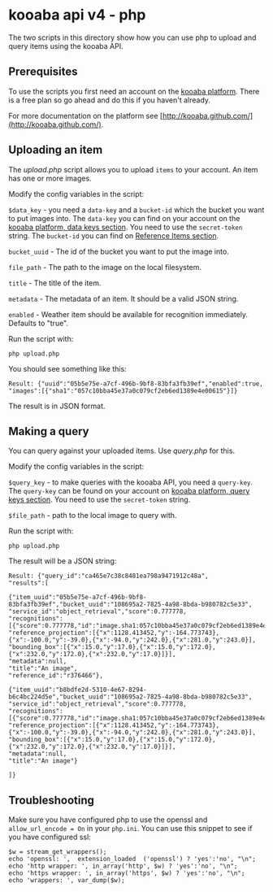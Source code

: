 # kooaba api v4 - php

The two scripts in this directory show how you can use php to upload and query items using the kooaba API.

## Prerequisites

To use the scripts you first need an account on the [kooaba platform](https://platform.kooaba.com/). There is a free plan so go ahead and do this if you haven't already.

For more documentation on the platform see [http://kooaba.github.com/](http://kooaba.github.com/).

## Uploading an item

The _upload.php_ script allows you to upload `items` to your account. An item has one or more images.

Modify the config variables in the script:

   `$data_key` - you need a `data-key` and a `bucket-id` which the bucket you want to put images into. The `data-key` you can find on your account on the [kooaba platform, data keys section](https://platform.kooaba.com/datakeys/). You need to use the `secret-token` string. The `bucket-id` you can find on [Reference Items section](https://platform.kooaba.com/items/).

   `bucket_uuid` - The id of the bucket you want to put the image into.

   `file_path` - The path to the image on the local filesystem.

   `title` - The title of the item.

   `metadata` - The metadata of an item. It should be a valid JSON string.

   `enabled` - Weather item should be available for recognition immediately. Defaults to "true".

Run the script with:

    php upload.php

You should see something like this:

    Result: {"uuid":"05b5e75e-a7cf-496b-9bf8-83bfa3fb39ef","enabled":true,
    "images":[{"sha1":"057c10bba45e37a0c079cf2eb6ed1389e4e00615"}]}

The result is in JSON format.


## Making a query

You can query against your uploaded items. Use _query.php_ for this.

Modify the config variables in the script:

   `$query_key` - to make queries with the kooaba API, you need a `query-key`. The `query-key` can be found on your account on [kooaba platform, query keys section](https://platform.kooaba.com/querykeys). You need to use the `secret-token` string.

   `$file_path` - path to the local image to query with.

Run the script with:

    php upload.php

The result will be a JSON string:

    Result: {"query_id":"ca465e7c38c8481ea798a9471912c48a",
    "results":[

    {"item_uuid":"05b5e75e-a7cf-496b-9bf8-83bfa3fb39ef","bucket_uuid":"108695a2-7825-4a98-8bda-b980782c5e33",
    "service_id":"object_retrieval","score":0.777778,
    "recognitions":[{"score":0.777778,"id":"image.sha1:057c10bba45e37a0c079cf2eb6ed1389e4e00615",
    "reference_projection":[{"x":1128.413452,"y":-164.773743},{"x":-100.0,"y":-39.0},{"x":-94.0,"y":242.0},{"x":281.0,"y":243.0}],
    "bounding_box":[{"x":15.0,"y":17.0},{"x":15.0,"y":172.0},{"x":232.0,"y":172.0},{"x":232.0,"y":17.0}]}],
    "metadata":null,
    "title":"An image",
    "reference_id":"r376466"},

    {"item_uuid":"b8bdfe2d-5310-4e67-8294-b6c4bc224d5e","bucket_uuid":"108695a2-7825-4a98-8bda-b980782c5e33",
    "service_id":"object_retrieval","score":0.777778,
    "recognitions":[{"score":0.777778,"id":"image.sha1:057c10bba45e37a0c079cf2eb6ed1389e4e00615",
    "reference_projection":[{"x":1128.413452,"y":-164.773743},{"x":-100.0,"y":-39.0},{"x":-94.0,"y":242.0},{"x":281.0,"y":243.0}],
    "bounding_box":[{"x":15.0,"y":17.0},{"x":15.0,"y":172.0},{"x":232.0,"y":172.0},{"x":232.0,"y":17.0}]}],
    "metadata":null,
    "title":"An image"}

    ]}

## Troubleshooting

Make sure you have configured php to use the openssl and `allow_url_encode = On` in your `php.ini`.
You can use this snippet to see if you have configured ssl:

    $w = stream_get_wrappers();
    echo 'openssl: ',  extension_loaded  ('openssl') ? 'yes':'no', "\n";
    echo 'http wrapper: ', in_array('http', $w) ? 'yes':'no', "\n";
    echo 'https wrapper: ', in_array('https', $w) ? 'yes':'no', "\n";
    echo 'wrappers: ', var_dump($w);
